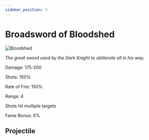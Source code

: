 ```yaml
---
sidebar_position: 5
---
```


# Broadsword of Bloodshed

![Bloodshed](https://vwiki.valorserver.com/api/item/picture/broadsword%20of%20bloodshed)

<i>The great sword used by the Dark Knight to obliterate all in his way.</i>

Damage: 175-200

Shots: 150%

Rate of Fire: 150% 

Range: 4

Shots hit multiple targets

Fame Bonus: 6%

## Projectile


